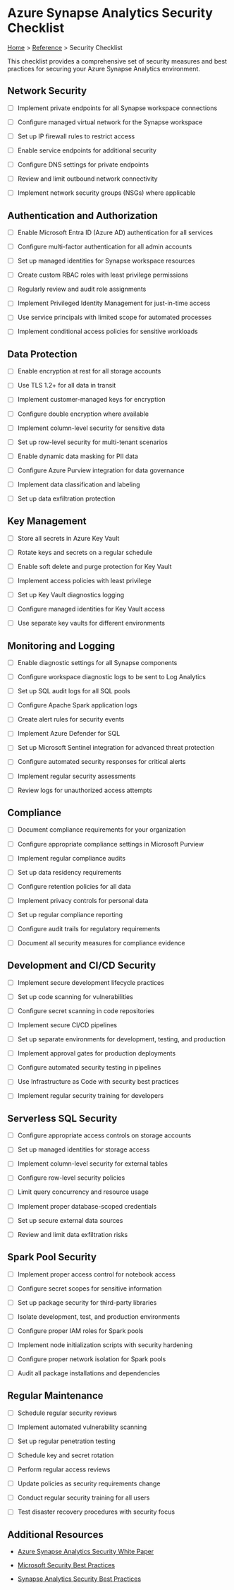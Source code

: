 # Azure Synapse Analytics Security Checklist

[Home](/) > [Reference](./index.md) > Security Checklist

This checklist provides a comprehensive set of security measures and best practices for securing your Azure Synapse Analytics environment.

## Network Security

- [ ] Implement private endpoints for all Synapse workspace connections

- [ ] Configure managed virtual network for the Synapse workspace

- [ ] Set up IP firewall rules to restrict access

- [ ] Enable service endpoints for additional security

- [ ] Configure DNS settings for private endpoints

- [ ] Review and limit outbound network connectivity

- [ ] Implement network security groups (NSGs) where applicable

## Authentication and Authorization

- [ ] Enable Microsoft Entra ID (Azure AD) authentication for all services

- [ ] Configure multi-factor authentication for all admin accounts

- [ ] Set up managed identities for Synapse workspace resources

- [ ] Create custom RBAC roles with least privilege permissions

- [ ] Regularly review and audit role assignments

- [ ] Implement Privileged Identity Management for just-in-time access

- [ ] Use service principals with limited scope for automated processes

- [ ] Implement conditional access policies for sensitive workloads

## Data Protection

- [ ] Enable encryption at rest for all storage accounts

- [ ] Use TLS 1.2+ for all data in transit

- [ ] Implement customer-managed keys for encryption

- [ ] Configure double encryption where available

- [ ] Implement column-level security for sensitive data

- [ ] Set up row-level security for multi-tenant scenarios

- [ ] Enable dynamic data masking for PII data

- [ ] Configure Azure Purview integration for data governance

- [ ] Implement data classification and labeling

- [ ] Set up data exfiltration protection

## Key Management

- [ ] Store all secrets in Azure Key Vault

- [ ] Rotate keys and secrets on a regular schedule

- [ ] Enable soft delete and purge protection for Key Vault

- [ ] Implement access policies with least privilege

- [ ] Set up Key Vault diagnostics logging

- [ ] Configure managed identities for Key Vault access

- [ ] Use separate key vaults for different environments

## Monitoring and Logging

- [ ] Enable diagnostic settings for all Synapse components

- [ ] Configure workspace diagnostic logs to be sent to Log Analytics

- [ ] Set up SQL audit logs for all SQL pools

- [ ] Configure Apache Spark application logs

- [ ] Create alert rules for security events

- [ ] Implement Azure Defender for SQL

- [ ] Set up Microsoft Sentinel integration for advanced threat protection

- [ ] Configure automated security responses for critical alerts

- [ ] Implement regular security assessments

- [ ] Review logs for unauthorized access attempts

## Compliance

- [ ] Document compliance requirements for your organization

- [ ] Configure appropriate compliance settings in Microsoft Purview

- [ ] Implement regular compliance audits

- [ ] Set up data residency requirements

- [ ] Configure retention policies for all data

- [ ] Implement privacy controls for personal data

- [ ] Set up regular compliance reporting

- [ ] Configure audit trails for regulatory requirements

- [ ] Document all security measures for compliance evidence

## Development and CI/CD Security

- [ ] Implement secure development lifecycle practices

- [ ] Set up code scanning for vulnerabilities

- [ ] Configure secret scanning in code repositories

- [ ] Implement secure CI/CD pipelines

- [ ] Set up separate environments for development, testing, and production

- [ ] Implement approval gates for production deployments

- [ ] Configure automated security testing in pipelines

- [ ] Use Infrastructure as Code with security best practices

- [ ] Implement regular security training for developers

## Serverless SQL Security

- [ ] Configure appropriate access controls on storage accounts

- [ ] Set up managed identities for storage access

- [ ] Implement column-level security for external tables

- [ ] Configure row-level security policies

- [ ] Limit query concurrency and resource usage

- [ ] Implement proper database-scoped credentials

- [ ] Set up secure external data sources

- [ ] Review and limit data exfiltration risks

## Spark Pool Security

- [ ] Implement proper access control for notebook access

- [ ] Configure secret scopes for sensitive information

- [ ] Set up package security for third-party libraries

- [ ] Isolate development, test, and production environments

- [ ] Configure proper IAM roles for Spark pools

- [ ] Implement node initialization scripts with security hardening

- [ ] Configure proper network isolation for Spark pools

- [ ] Audit all package installations and dependencies

## Regular Maintenance

- [ ] Schedule regular security reviews

- [ ] Implement automated vulnerability scanning

- [ ] Set up regular penetration testing

- [ ] Schedule key and secret rotation

- [ ] Perform regular access reviews

- [ ] Update policies as security requirements change

- [ ] Conduct regular security training for all users

- [ ] Test disaster recovery procedures with security focus

## Additional Resources

- [Azure Synapse Analytics Security White Paper](https://learn.microsoft.com/en-us/azure/synapse-analytics/guidance/security-white-paper-introduction)

- [Microsoft Security Best Practices](https://learn.microsoft.com/en-us/security/benchmark/azure/baselines/synapse-analytics-security-baseline)

- [Synapse Analytics Security Best Practices](../best-practices/security.md)
